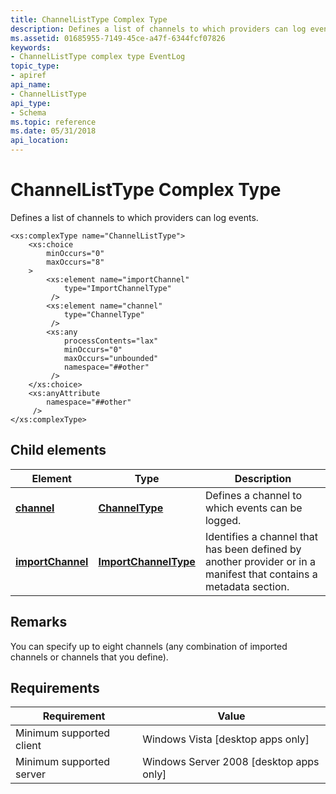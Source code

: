 ```yaml
---
title: ChannelListType Complex Type
description: Defines a list of channels to which providers can log events.
ms.assetid: 01685955-7149-45ce-a47f-6344fcf07826
keywords:
- ChannelListType complex type EventLog
topic_type:
- apiref
api_name:
- ChannelListType
api_type:
- Schema
ms.topic: reference
ms.date: 05/31/2018
api_location: 
---
```


# ChannelListType Complex Type

Defines a list of channels to which providers can log events.

``` syntax
<xs:complexType name="ChannelListType">
    <xs:choice
        minOccurs="0"
        maxOccurs="8"
    >
        <xs:element name="importChannel"
            type="ImportChannelType"
         />
        <xs:element name="channel"
            type="ChannelType"
         />
        <xs:any
            processContents="lax"
            minOccurs="0"
            maxOccurs="unbounded"
            namespace="##other"
         />
    </xs:choice>
    <xs:anyAttribute
        namespace="##other"
     />
</xs:complexType>
```

## Child elements



| Element                                                                            | Type                                                                           | Description                                                                                                                  |
|------------------------------------------------------------------------------------|--------------------------------------------------------------------------------|------------------------------------------------------------------------------------------------------------------------------|
| [**channel**](eventmanifestschema-channel-channellisttype-element.md)             | [**ChannelType**](eventmanifestschema-channeltype-complextype.md)             | Defines a channel to which events can be logged.<br/>                                                                  |
| [**importChannel**](eventmanifestschema-importchannel-channellisttype-element.md) | [**ImportChannelType**](eventmanifestschema-importchanneltype-complextype.md) | Identifies a channel that has been defined by another provider or in a manifest that contains a metadata section.<br/> |



## Remarks

You can specify up to eight channels (any combination of imported channels or channels that you define).

## Requirements



| Requirement | Value |
|-------------------------------------|------------------------------------------------------|
| Minimum supported client<br/> | Windows Vista \[desktop apps only\]<br/>       |
| Minimum supported server<br/> | Windows Server 2008 \[desktop apps only\]<br/> |



 

 






